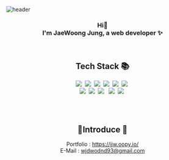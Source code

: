 
![header](https://capsule-render.vercel.app/api?type=slice&reversal=true&color=gradient&fontColor=FFFFFF&height=200&section=header&text=JaeWoong%20Jung&fontSize=40&fontAlign=25&fontAlignY=30&animation=fadeIn&rotate=-13)
<div align="center">
  
  ### Hi👋 <br> I'm JaeWoong Jung, a web developer ✨
  
  <br>
  
  ## Tech Stack 📚
 
  <img src="https://img.shields.io/badge/Java-007396?style=flat-square&logo=Java&logoColor=white"/>&nbsp;
  <img src="https://img.shields.io/badge/Spring-6DB33F?style=flat-square&logo=Spring&logoColor=white"/>&nbsp;
  <img src="https://img.shields.io/badge/oracle-F80000?style=flat-square&logo=oracle&logoColor=white"/>&nbsp;
  <img src="https://img.shields.io/badge/postgresql-4169E1?style=flat-square&logo=postgresql&logoColor=white"/>&nbsp;
  <img src="https://img.shields.io/badge/HTML5-E34F26?style=flat-square&logo=HTML5&logoColor=white"/>&nbsp; 
  <img src="https://img.shields.io/badge/CSS3-1572B6?style=flat-square&logo=CSS3&logoColor=white"/>&nbsp; 
  <br>
  <img src="https://img.shields.io/badge/JavaScript-F7DF1E?style=flat-square&logo=JavaScript&logoColor=white"/>&nbsp;
  <img src="https://img.shields.io/badge/jquery-0769AD?style=flat-square&logo=jquery&logoColor=white"/>&nbsp;
  <img src="https://img.shields.io/badge/bootstrap-7952B3?style=flat-square&logo=bootstrap&logoColor=white"/> &nbsp;
  <img src="https://img.shields.io/badge/github-181717?style=flat-square&logo=github&logoColor=white"/>&nbsp;
  <img src="https://img.shields.io/badge/apache tomcat-F8DC75?style=flat-square&logo=apachetomcat&logoColor=white"/>&nbsp;
 
 
  <br><br>
  
  ## 🙎‍Introduce 🌱
  
  Portfolio : https://jjw.oopy.io/ <br>
  E-Mail : wjdwodnd93@gmail.com <br>

  <br><br>

</div>




